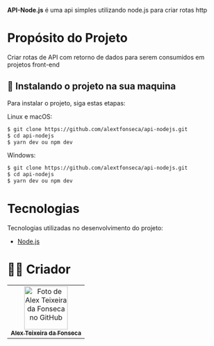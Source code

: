 **API-Node.js** é uma api simples utilizando node.js para criar rotas http

# Propósito do Projeto

Criar rotas de API com retorno de dados para serem consumidos em projetos front-end

## 🚀 Instalando o projeto na sua maquina

Para instalar o projeto, siga estas etapas:

Linux e macOS:

```bash
$ git clone https://github.com/alextfonseca/api-nodejs.git
$ cd api-nodejs
$ yarn dev ou npm dev
```

Windows:

```bash
$ git clone https://github.com/alextfonseca/api-nodejs.git
$ cd api-nodejs
$ yarn dev ou npm dev
```

# Tecnologias

Tecnologias utilizadas no desenvolvimento do projeto:

- [Node.js](https://nodejs.org/en/)

# 🧑‍💻 Criador

<table>
  <tr>
    <td align="center">
      <a href="https://github.com/alextfonseca">
        <img src="https://github.com/alextfonseca.png" width="100px;" alt="Foto de Alex Teixeira da Fonseca no GitHub"/><br>
        <sub>
          <b>Alex Teixeira da Fonseca</b>
        </sub>
      </a>
    </td>
  </tr>
</table>
